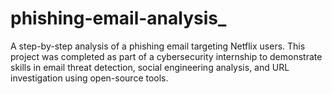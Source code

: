 # phishing-email-analysis_
 A step-by-step analysis of a phishing email targeting Netflix users. This project was completed as part of a cybersecurity internship to demonstrate skills in email threat detection, social engineering analysis, and URL investigation using open-source tools.
